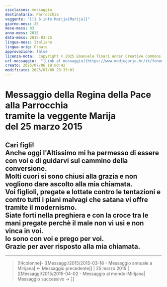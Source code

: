 ```yaml
---
cssclasses: messaggio
destinatario: Parrocchia
veggente: "[[1 6 info Marija|Marija]]"
giorno-mess: 25
mese-mess: 03
anno-mess: 2015
data-mess: 2015-03-25
lingua-mess: Italiano
lingua-orig: Croato
approvazione: false
licenza-nota:  Copyright © 2025 Emanuele Tinari under Creative Commons BY-NC-SA 4.0 https://creativecommons.org/licenses/by-nc-sa/4.0/
url-messaggio:  "[Link al messaggio](https://www.medjugorje.hr/it/fenomeno-di-medjugorje/messaggi-della-madonna/?datum=2015-3-25)"
creato: 2025/07/06 19:00:42
modificato: 2025/07/09 23:33:01
---
```


# Messaggio della Regina della Pace<br>alla Parrocchia<br>tramite la veggente Marija<br>del 25 marzo 2015

## Cari figli!<br>Anche oggi l'Altissimo mi ha permesso di essere con voi e di guidarvi sul cammino della conversione.<br>Molti cuori si sono chiusi alla grazia e non vogliono dare ascolto alla mia chiamata.<br>Voi figlioli, pregate e lottate contro le tentazioni e contro tutti i piani malvagi che satana vi offre tramite il modernismo.<br>Siate forti nella preghiera e con la croce tra le mani pregate perchè il male non vi usi e non vinca in voi.<br>Io sono con voi e prego per voi.<br>Grazie per aver risposto alla mia chiamata.

***

> [!4colonne]- [[Messaggi/2015/2015-03-18 - Messaggio annuale a Mirijana| ← Messaggio precedente]] | 25 marzo 2015 | [[Messaggi/2015/2015-04-02 - Messaggio al mondo-Mirijana| Messaggio successivo → ]]

